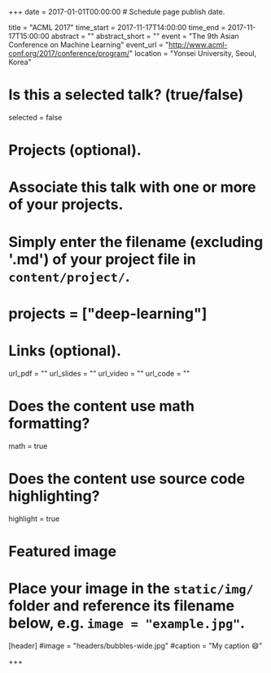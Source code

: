 +++
date = 2017-01-01T00:00:00  # Schedule page publish date.

title = "ACML 2017"
time_start = 2017-11-17T14:00:00
time_end = 2017-11-17T15:00:00
abstract = ""
abstract_short = ""
event = "The 9th Asian Conference on Machine Learning"
event_url = "http://www.acml-conf.org/2017/conference/program/"
location = "Yonsei University, Seoul, Korea"

# Is this a selected talk? (true/false)
selected = false

# Projects (optional).
#   Associate this talk with one or more of your projects.
#   Simply enter the filename (excluding '.md') of your project file in `content/project/`.
# projects = ["deep-learning"]

# Links (optional).
url_pdf = ""
url_slides = ""
url_video = ""
url_code = ""

# Does the content use math formatting?
math = true

# Does the content use source code highlighting?
highlight = true

# Featured image
# Place your image in the `static/img/` folder and reference its filename below, e.g. `image = "example.jpg"`.
[header]
#image = "headers/bubbles-wide.jpg"
#caption = "My caption :smile:"

+++
